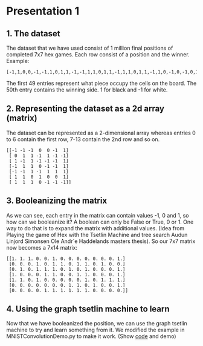 # Presentation 1

## 1. The dataset
The dataset that we have used consist of 1 million final positions of completed 7x7 hex games. Each row consist of a position and the winner. Example:
```
[-1,1,0,0,-1,-1,1,0,1,1,-1,-1,1,1,0,1,1,-1,1,1,0,1,1,-1,1,0,-1,0,-1,0,1,-1,1,0,-1,-1,1,0,-1,1,-1,-1,1,-1,0,1,-1,0,-1,1]
```
The first 49 entries represent what piece occupy the cells on the board. The 50th entry contains the winning side. 1 for black and -1 for white.
## 2. Representing the dataset as a 2d array (matrix)
The dataset can be represented as a 2-dimensional array whereas entries 0 to 6 contain the first row, 7-13 contain the 2nd row and so on.

```
[[-1 -1 -1  0  0 -1  1]
 [ 0  1  1 -1  1 -1 -1]
 [ 1 -1  1 -1 -1 -1  1]
 [-1  1  1  0 -1 -1  1]
 [-1 -1  1 -1  1  1  1]
 [ 1  1  0  1  0  0  1]
 [ 1  1  1  0 -1 -1 -1]]
```
## 3. Booleanizing the matrix
As we can see, each entry in the matrix can contain values -1, 0 and 1, so how can we booleanize it? A boolean can only be False or True, 0 or 1. One way to do that is to expand the matrix with additional values. (Idea from Playing the game of Hex with the
Tsetlin Machine and tree search
Audun Linjord Simonsen
Ole Andr´e Haddelands masters thesis). So our 7x7 matrix now becomes a 7x14 matrix:

```
[[1. 1. 1. 0. 0. 1. 0. 0. 0. 0. 0. 0. 0. 1.]
 [0. 0. 0. 1. 0. 1. 1. 0. 1. 1. 0. 1. 0. 0.]
 [0. 1. 0. 1. 1. 1. 0. 1. 0. 1. 0. 0. 0. 1.]
 [1. 0. 0. 0. 1. 1. 0. 0. 1. 1. 0. 0. 0. 1.]
 [1. 1. 0. 1. 0. 0. 0. 0. 0. 1. 0. 1. 1. 1.]
 [0. 0. 0. 0. 0. 0. 0. 1. 1. 0. 1. 0. 0. 1.]
 [0. 0. 0. 0. 1. 1. 1. 1. 1. 1. 0. 0. 0. 0.]]
```

## 4. Using the graph tsetlin machine to learn
Now that we have booleanized the position, we can use the graph tsetlin machine to try and learn something from it. We modified the example in MNISTConvolutionDemo.py to make it work. (Show [code](./hexgameV1.py) and demo)